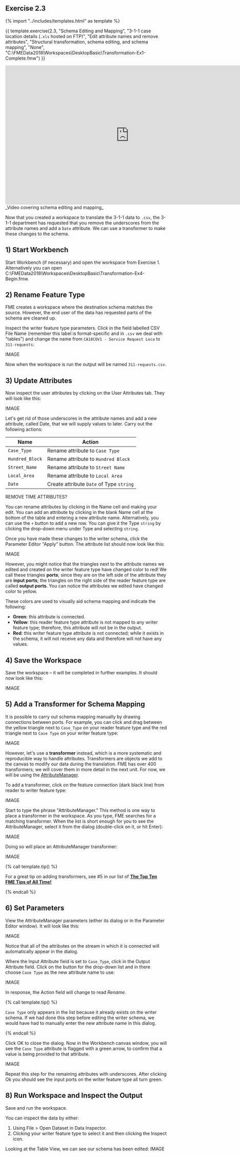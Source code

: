 ## Exercise 2.3

<!-- Data Transformation Ex 1-3 shortened with tabular data -->

{% import "../includes/templates.html" as template %}

{{ template.exercise(2.3,
               "Schema Editing and Mapping",
               "3-1-1 case location details (`.xls` hosted on FTP)",
               "Edit attribute names and remove attributes",
               "Structural transformation, schema editing, and schema mapping",
               "None",
               "C:\FMEData2018\Workspaces\DesktopBasic\Transformation-Ex1-Complete.fmw")
}}

<iframe width="770" height="433" src="https://www.youtube.com/embed/?listType=playlist&list=PLFxZDg3GNCguPKqew9ZvqCNZCZOoiwtC5&index=1" frameborder="0" allow="autoplay; encrypted-media" allowfullscreen></iframe>
_Video covering schema editing and mapping_

<!-- Edit and combine -->
<!-- Take generated CSV -> XLSX, show manual schema editing, show manual schema mapping, show editing + mapping with AttributeManager  -->

Now that you created a workspace to translate the 3-1-1 data to `.csv`, the 3-1-1 department has requested that you remove the underscores from the attribute names and add a `Date` attribute. We can use a transformer to make these changes to the schema.

<!-- update path -->

## 1) Start Workbench

Start Workbench (if necessary) and open the workspace from Exercise 1. Alternatively you can open C:\FMEData2018\Workspaces\DesktopBasic\Transformation-Ex4-Begin.fmw.

## 2) Rename Feature Type

FME creates a workspace where the destination schema matches the source. However, the end user of the data has requested parts of the schema are cleaned up.

Inspect the writer feature type parameters. Click in the field labelled CSV File Name (remember this label is format-specific and in `.csv` we deal with "tables") and change the name from `CA18COV1 - Service Request Loca` to `311-requests`:

IMAGE

Now when the workspace is run the output will be named `311-requests.csv`.

## 3) Update Attributes

Now inspect the user attributes by clicking on the User Attributes tab. They will look like this:

IMAGE

Let's get rid of those underscores in the attribute names and add a new attribute, called Date, that we will supply values to later. Carry out the following actions:

|Name|Action|
|-|-|
|`Case_Type`|Rename attribute to `Case Type`|
|`Hundred_Block`|Rename attribute to `Hundred Block`|
|`Street_Name`|Rename attribute to `Street Name`|
|`Local_Area`|Rename attribute to `Local Area`|
|`Date`|Create attribute `Date` of Type `string`|

REMOVE TIME ATTRIBUTES?

You can rename attributes by clicking in the Name cell and making your edit. You can add an attribute by clicking in the blank Name cell at the bottom of the table and entering a new attribute name. Alternatively, you can use the `+` button to add a new row.  You can give it the Type `string` by clicking the drop-down menu under Type and selecting `string`.

Once you have made these changes to the writer schema, click the Parameter Editor "Apply" button. The attribute list should now look like this:

IMAGE

However, you might notice that the triangles next to the attribute names we edited and created on the writer feature type have changed color to red! We call these triangles **ports**; since they are on the left side of the attribute they are **input ports**; the triangles on the right side of the reader feature type are called **output ports**. You can notice the attributes we edited have changed color to yellow.

These colors are used to visually aid schema mapping and indicate the following:

- **Green**: this attribute is connected.
- **Yellow**: this reader feature type attribute is not mapped to any writer feature type; therefore, this attribute will not be in the output.
- **Red**: this writer feature type attribute is not connected; while it exists in the schema, it will not receive any data and therefore will not have any values.

## 4) Save the Workspace

Save the workspace – it will be completed in further examples. It should now look like this:

IMAGE

## 5) Add a Transformer for Schema Mapping

It is possible to carry out schema mapping manually by drawing connections between ports. For example, you can click and drag between the yellow triangle next to `Case_Type` on your reader feature type and the red triangle next to `Case Type` on your writer feature type:

IMAGE

However, let's use a **transformer** instead, which is a more systematic and reproducible way to handle attributes. Transformers are objects we add to the canvas to modify our data during the translation. FME has over 400 transformers; we will cover them in more detail in the next unit. For now, we will be using the [AttributeManager](https://www.safe.com/transformers/attribute-manager/).

To add a transformer, click on the feature connection (dark black line) from reader to writer feature type:

IMAGE

Start to type the phrase "AttributeManager." This method is one way to place a transformer in the workspace. As you type, FME searches for a matching transformer. When the list is short enough for you to see the AttributeManager, select it from the dialog (double-click on it, or hit Enter):

IMAGE

Doing so will place an AttributeManager transformer:

IMAGE

{% call template.tip() %}

For a great tip on adding transformers, see #5 in our list of <strong><a href="http://blog.safe.com/2014/10/fmeevangelist128/">The Top Ten FME Tips of All Time!</a></strong>

{% endcall %}

## 6) Set Parameters

View the AttributeManager parameters (either its dialog or in the Parameter Editor window). It will look like this:

IMAGE

Notice that all of the attributes on the stream in which it is connected will automatically appear in the dialog.

Where the Input Attribute field is set to `Case_Type`, click in the Output Attribute field. Click on the button for the drop-down list and in there choose `Case Type` as the new attribute name to use:

IMAGE

In response, the Action field will change to read *Rename*.

{% call template.tip() %}

`Case Type` only appears in the list because it already exists on the writer schema. If we had done this step before editing the writer schema, we would have had to manually enter the new attribute name in this dialog.

{% endcall %}

Click OK to close the dialog. Now in the Workbench canvas window, you will see the `Case Type` attribute is flagged with a green arrow, to confirm that a value is being provided to that attribute.

IMAGE

Repeat this step for the remaining attributes with underscores. After clicking Ok you should see the input ports on the writer feature type all turn green.

## 8) Run Workspace and Inspect the Output

Save and run the workspace.

You can inspect the data by either:

1) Using File > Open Dataset in Data Inspector.
2) Clicking your writer feature type to select it and then clicking the Inspect icon.

Looking at the Table View, we can see our schema has been edited:
IMAGE
